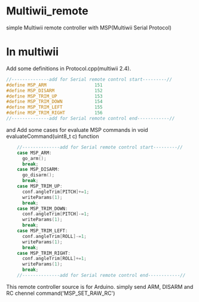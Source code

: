 # Multiwii_remote
simple Multiwii remote controller with MSP(Multiwii Serial Protocol)

# In multiwii

Add some definitions in Protocol.cpp(multiwii 2.4). 
```cpp
//--------------add for Serial remote control start---------//
#define MSP_ARM                  151
#define MSP_DISARM               152
#define MSP_TRIM_UP              153
#define MSP_TRIM_DOWN            154
#define MSP_TRIM_LEFT            155
#define MSP_TRIM_RIGHT           156
//--------------add for Serial remote control end------------//
```

and Add some cases for evaluate MSP commands in void evaluateCommand(uint8_t c) function
```cpp
    //--------------add for Serial remote control start---------//
    case MSP_ARM:
      go_arm();
      break;
    case MSP_DISARM:
      go_disarm();
      break;
    case MSP_TRIM_UP:
      conf.angleTrim[PITCH]+=1;
      writeParams(1);
      break;
    case MSP_TRIM_DOWN:
      conf.angleTrim[PITCH]-=1;
      writeParams(1);
      break;
    case MSP_TRIM_LEFT:
      conf.angleTrim[ROLL]-=1;
      writeParams(1);
      break;
  	case MSP_TRIM_RIGHT:
      conf.angleTrim[ROLL]+=1;
      writeParams(1);
      break;
    //--------------add for Serial remote control end------------//
```

This remote controller source is for Arduino. simply send ARM, DISARM and RC chennel command('MSP_SET_RAW_RC')
